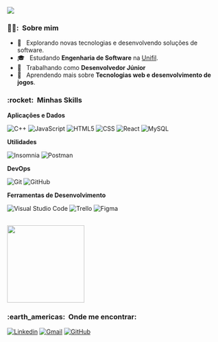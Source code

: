 
![](https://komarev.com/ghpvc/?username=oliveeiralucas&color=006bed)

<h3> 🙇‍♂️: &nbsp;Sobre mim </h3>

- 🤔 &nbsp; Explorando novas tecnologias e desenvolvendo soluções de software.
- 🎓 &nbsp; Estudando **Engenharia de Software** na <a href="[link da sua faculdade](https://unifil.br/)">Unifil</a>.
- 💼 &nbsp; Trabalhando como **Desenvolvedor Júnior**</a>
- 🌱 &nbsp; Aprendendo mais sobre **Tecnologias web e desenvolvimento de jogos**.

<h3> :rocket: &nbsp;Minhas Skills </h3>

**Aplicações e Dados**

  ![C++](https://img.shields.io/badge/-C++-333333?style=flat&logo=C%2B%2B&logoColor=00599C)
  ![JavaScript](https://img.shields.io/badge/-JavaScript-333333?style=flat&logo=javascript)
  ![HTML5](https://img.shields.io/badge/-HTML5-333333?style=flat&logo=HTML5)
  ![CSS](https://img.shields.io/badge/-CSS-333333?style=flat&logo=CSS3&logoColor=1572B6)
  ![React](https://img.shields.io/badge/-React-333333?style=flat&logo=react)
  ![MySQL](https://img.shields.io/badge/-MySQL-333333?style=flat&logo=mysql)

**Utilidades**

  ![Insomnia](https://img.shields.io/badge/-Insomnia-333333?style=flat&logo=insomnia)
  ![Postman](https://img.shields.io/badge/-Postman-333333?style=flat&logo=postman)

**DevOps**

  ![Git](https://img.shields.io/badge/-Git-333333?style=flat&logo=git)
  ![GitHub](https://img.shields.io/badge/-GitHub-333333?style=flat&logo=github)

**Ferramentas de Desenvolvimento**

  ![Visual Studio Code](https://img.shields.io/badge/-Visual%20Studio%20Code-333333?style=flat&logo=visual-studio-code&logoColor=007ACC)
  ![Trello](https://img.shields.io/badge/-Trello-333333?style=flat&logo=trello&logoColor=007ACC)
  ![Figma](https://img.shields.io/badge/-Figma-333333?style=flat&logo=figma&logoColor=007ACC)

<br/>

<a href="https://github.com/oliveeiralucas">
  <img height="180em" src="https://github-readme-stats.vercel.app/api?username=oliveeiralucas&theme=dracula&show_icons=true" />
</a>

<br/>

<h3> :earth_americas: &nbsp;Onde me encontrar: </h3> 

[![Linkedin](https://img.shields.io/badge/-oliveeiralucas-blue?style=flat-square&logo=Linkedin&logoColor=white&link=https://www.linkedin.com/in/oliveeiralucas/)](https://www.linkedin.com/in/oliveeiralucas/)
[![Gmail](https://img.shields.io/badge/-oliveeiralucas.dev@gmail.com-006bed?style=flat-square&logo=Gmail&logoColor=white&link=mailto:oliveeiralucas.dev@gmail.com)](mailto:oliveeiralucas.dev@gmail.com)
[![GitHub]( https://img.shields.io/github/followers/oliveeiralucas?label=follow&style=social)](https://github.com/oliveeiralucas)
